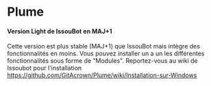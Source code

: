 # Plume
#### Version Light de IssouBot en MAJ+1

Cette version est plus stable (MAJ+1) que IssouBot mais intègre des fonctionnalités en moins.
Vous pouvez installer un a un les différentes fonctionnalités sous forme de "Modules".
Reportez-vous au wiki de Issoubot pour l'installation https://github.com/GitAcrown/Plume/wiki/Installation-sur-Windows
